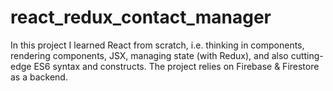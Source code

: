 # react_redux_contact_manager
In this project I learned React from scratch, i.e. thinking in components, rendering components, JSX, managing state (with Redux), and also cutting-edge ES6 syntax and constructs. The project relies on Firebase & Firestore as a backend. 
